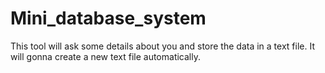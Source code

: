 # Mini_database_system
This tool will ask some details about you and store the data in a text file.
It will gonna create a new text file automatically.
